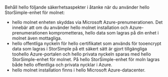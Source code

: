 <!--alkohli 02/21/2017 cloud appliance security-->

Behåll hello följande säkerhetsaspekter i åtanke när du använder hello StorSimple-enhet för molnet:

* hello molnet enheten skyddas via Microsoft Azure-prenumerationen. Det innebär att om du använder hello molnet installation och Azure-prenumerationen komprometteras, hello data som lagras på din enhet i molnet även mottagliga.
* hello offentliga nyckeln för hello certifikatet som används för tooencrypt data som lagras i StorSimple på ett säkert sätt är gjort tillgängliga toohello Azure-portalen och hello privata nyckeln sparas med hello StorSimple-enhet för molnet. På hello StorSimple-enhet för moln lagras både hello offentliga och privata nycklar i Azure.
* hello molnet installation finns i hello Microsoft Azure-datacenter.

